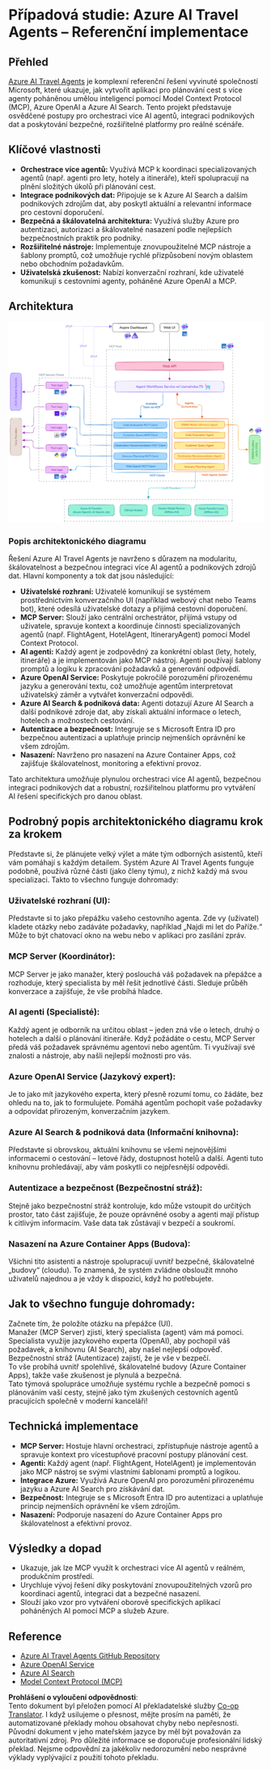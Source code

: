 <!--
CO_OP_TRANSLATOR_METADATA:
{
  "original_hash": "4d3415b9d2bf58bc69be07f945a69e07",
  "translation_date": "2025-07-14T06:05:00+00:00",
  "source_file": "09-CaseStudy/travelagentsample.md",
  "language_code": "cs"
}
-->
# Případová studie: Azure AI Travel Agents – Referenční implementace

## Přehled

[Azure AI Travel Agents](https://github.com/Azure-Samples/azure-ai-travel-agents) je komplexní referenční řešení vyvinuté společností Microsoft, které ukazuje, jak vytvořit aplikaci pro plánování cest s více agenty poháněnou umělou inteligencí pomocí Model Context Protocol (MCP), Azure OpenAI a Azure AI Search. Tento projekt představuje osvědčené postupy pro orchestraci více AI agentů, integraci podnikových dat a poskytování bezpečné, rozšiřitelné platformy pro reálné scénáře.

## Klíčové vlastnosti
- **Orchestrace více agentů:** Využívá MCP k koordinaci specializovaných agentů (např. agenti pro lety, hotely a itineráře), kteří spolupracují na plnění složitých úkolů při plánování cest.
- **Integrace podnikových dat:** Připojuje se k Azure AI Search a dalším podnikových zdrojům dat, aby poskytl aktuální a relevantní informace pro cestovní doporučení.
- **Bezpečná a škálovatelná architektura:** Využívá služby Azure pro autentizaci, autorizaci a škálovatelné nasazení podle nejlepších bezpečnostních praktik pro podniky.
- **Rozšiřitelné nástroje:** Implementuje znovupoužitelné MCP nástroje a šablony promptů, což umožňuje rychlé přizpůsobení novým oblastem nebo obchodním požadavkům.
- **Uživatelská zkušenost:** Nabízí konverzační rozhraní, kde uživatelé komunikují s cestovními agenty, poháněné Azure OpenAI a MCP.

## Architektura
![Architektura](https://raw.githubusercontent.com/Azure-Samples/azure-ai-travel-agents/main/docs/ai-travel-agents-architecture-diagram.png)

### Popis architektonického diagramu

Řešení Azure AI Travel Agents je navrženo s důrazem na modularitu, škálovatelnost a bezpečnou integraci více AI agentů a podnikových zdrojů dat. Hlavní komponenty a tok dat jsou následující:

- **Uživatelské rozhraní:** Uživatelé komunikují se systémem prostřednictvím konverzačního UI (například webový chat nebo Teams bot), které odesílá uživatelské dotazy a přijímá cestovní doporučení.
- **MCP Server:** Slouží jako centrální orchestrátor, přijímá vstupy od uživatele, spravuje kontext a koordinuje činnosti specializovaných agentů (např. FlightAgent, HotelAgent, ItineraryAgent) pomocí Model Context Protocol.
- **AI agenti:** Každý agent je zodpovědný za konkrétní oblast (lety, hotely, itineráře) a je implementován jako MCP nástroj. Agenti používají šablony promptů a logiku k zpracování požadavků a generování odpovědí.
- **Azure OpenAI Service:** Poskytuje pokročilé porozumění přirozenému jazyku a generování textu, což umožňuje agentům interpretovat uživatelský záměr a vytvářet konverzační odpovědi.
- **Azure AI Search & podniková data:** Agenti dotazují Azure AI Search a další podnikové zdroje dat, aby získali aktuální informace o letech, hotelech a možnostech cestování.
- **Autentizace a bezpečnost:** Integruje se s Microsoft Entra ID pro bezpečnou autentizaci a uplatňuje princip nejmenších oprávnění ke všem zdrojům.
- **Nasazení:** Navrženo pro nasazení na Azure Container Apps, což zajišťuje škálovatelnost, monitoring a efektivní provoz.

Tato architektura umožňuje plynulou orchestraci více AI agentů, bezpečnou integraci podnikových dat a robustní, rozšiřitelnou platformu pro vytváření AI řešení specifických pro danou oblast.

## Podrobný popis architektonického diagramu krok za krokem
Představte si, že plánujete velký výlet a máte tým odborných asistentů, kteří vám pomáhají s každým detailem. Systém Azure AI Travel Agents funguje podobně, používá různé části (jako členy týmu), z nichž každý má svou specializaci. Takto to všechno funguje dohromady:

### Uživatelské rozhraní (UI):
Představte si to jako přepážku vašeho cestovního agenta. Zde vy (uživatel) kladete otázky nebo zadáváte požadavky, například „Najdi mi let do Paříže.“ Může to být chatovací okno na webu nebo v aplikaci pro zasílání zpráv.

### MCP Server (Koordinátor):
MCP Server je jako manažer, který poslouchá váš požadavek na přepážce a rozhoduje, který specialista by měl řešit jednotlivé části. Sleduje průběh konverzace a zajišťuje, že vše probíhá hladce.

### AI agenti (Specialisté):
Každý agent je odborník na určitou oblast – jeden zná vše o letech, druhý o hotelech a další o plánování itineráře. Když požádáte o cestu, MCP Server předá váš požadavek správnému agentovi nebo agentům. Ti využívají své znalosti a nástroje, aby našli nejlepší možnosti pro vás.

### Azure OpenAI Service (Jazykový expert):
Je to jako mít jazykového experta, který přesně rozumí tomu, co žádáte, bez ohledu na to, jak to formulujete. Pomáhá agentům pochopit vaše požadavky a odpovídat přirozeným, konverzačním jazykem.

### Azure AI Search & podniková data (Informační knihovna):
Představte si obrovskou, aktuální knihovnu se všemi nejnovějšími informacemi o cestování – letové řády, dostupnost hotelů a další. Agenti tuto knihovnu prohledávají, aby vám poskytli co nejpřesnější odpovědi.

### Autentizace a bezpečnost (Bezpečnostní stráž):
Stejně jako bezpečnostní stráž kontroluje, kdo může vstoupit do určitých prostor, tato část zajišťuje, že pouze oprávněné osoby a agenti mají přístup k citlivým informacím. Vaše data tak zůstávají v bezpečí a soukromí.

### Nasazení na Azure Container Apps (Budova):
Všichni tito asistenti a nástroje spolupracují uvnitř bezpečné, škálovatelné „budovy“ (cloudu). To znamená, že systém zvládne obsloužit mnoho uživatelů najednou a je vždy k dispozici, když ho potřebujete.

## Jak to všechno funguje dohromady:

Začnete tím, že položíte otázku na přepážce (UI).  
Manažer (MCP Server) zjistí, který specialista (agent) vám má pomoci.  
Specialista využije jazykového experta (OpenAI), aby pochopil váš požadavek, a knihovnu (AI Search), aby našel nejlepší odpověď.  
Bezpečnostní stráž (Autentizace) zajistí, že je vše v bezpečí.  
To vše probíhá uvnitř spolehlivé, škálovatelné budovy (Azure Container Apps), takže vaše zkušenost je plynulá a bezpečná.  
Tato týmová spolupráce umožňuje systému rychle a bezpečně pomoci s plánováním vaší cesty, stejně jako tým zkušených cestovních agentů pracujících společně v moderní kanceláři!

## Technická implementace
- **MCP Server:** Hostuje hlavní orchestraci, zpřístupňuje nástroje agentů a spravuje kontext pro vícestupňové pracovní postupy plánování cest.
- **Agenti:** Každý agent (např. FlightAgent, HotelAgent) je implementován jako MCP nástroj se svými vlastními šablonami promptů a logikou.
- **Integrace Azure:** Využívá Azure OpenAI pro porozumění přirozenému jazyku a Azure AI Search pro získávání dat.
- **Bezpečnost:** Integruje se s Microsoft Entra ID pro autentizaci a uplatňuje princip nejmenších oprávnění ke všem zdrojům.
- **Nasazení:** Podporuje nasazení do Azure Container Apps pro škálovatelnost a efektivní provoz.

## Výsledky a dopad
- Ukazuje, jak lze MCP využít k orchestraci více AI agentů v reálném, produkčním prostředí.
- Urychluje vývoj řešení díky poskytování znovupoužitelných vzorů pro koordinaci agentů, integraci dat a bezpečné nasazení.
- Slouží jako vzor pro vytváření oborově specifických aplikací poháněných AI pomocí MCP a služeb Azure.

## Reference
- [Azure AI Travel Agents GitHub Repository](https://github.com/Azure-Samples/azure-ai-travel-agents)
- [Azure OpenAI Service](https://azure.microsoft.com/en-us/products/ai-services/openai-service/)
- [Azure AI Search](https://azure.microsoft.com/en-us/products/ai-services/ai-search/)
- [Model Context Protocol (MCP)](https://modelcontextprotocol.io/)

**Prohlášení o vyloučení odpovědnosti**:  
Tento dokument byl přeložen pomocí AI překladatelské služby [Co-op Translator](https://github.com/Azure/co-op-translator). I když usilujeme o přesnost, mějte prosím na paměti, že automatizované překlady mohou obsahovat chyby nebo nepřesnosti. Původní dokument v jeho mateřském jazyce by měl být považován za autoritativní zdroj. Pro důležité informace se doporučuje profesionální lidský překlad. Nejsme odpovědní za jakékoliv nedorozumění nebo nesprávné výklady vyplývající z použití tohoto překladu.